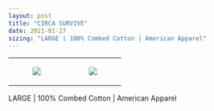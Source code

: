 ```yaml
---
layout: post
title: "CIRCA SURVIVE"
date: 2021-01-27
sizing: "LARGE | 100% Combed Cotton | American Apparel"
---
```




<table style="width:100%;"><tr><td style="vertical-align:top;">
      <figure class="tmblr-full" data-orig-height="2048" data-orig-width="1365" data-orig-src="https://concertshirts.netlify.app/shirts/0155/0155-01.jpg"><img src="https://64.media.tumblr.com/438b8d9c533259330cf83a781b90bf20/5ba75751bdffd539-4f/s540x810/a53a205909a6971aa99e49fe00a00e3e2dbcdf26.jpg" data-orig-height="2048" data-orig-width="1365" data-orig-src="https://concertshirts.netlify.app/shirts/0155/0155-01.jpg"/></figure></td>
    <td style="vertical-align:top;">
      <figure class="tmblr-full" data-orig-height="2048" data-orig-width="1365" data-orig-src="https://concertshirts.netlify.app/shirts/0155/0155-02.jpg"><img src="https://64.media.tumblr.com/e01b22241bd74e646eadb1059d69739d/5ba75751bdffd539-70/s540x810/3f06fadfff68d6cf5dbb2a096c8bbb77e9ce9918.jpg" data-orig-height="2048" data-orig-width="1365" data-orig-src="https://concertshirts.netlify.app/shirts/0155/0155-02.jpg"/></figure></td>
  </tr></table><p>
  LARGE | 100% Combed Cotton | American Apparel
</p>
